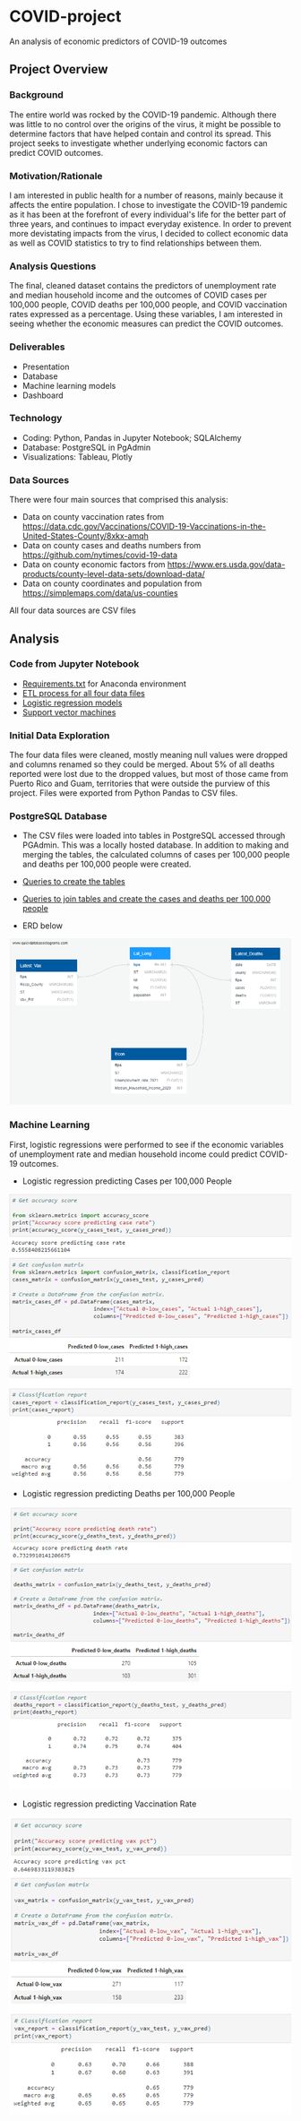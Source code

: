 # COVID-project

An analysis of economic predictors of COVID-19 outcomes

## Project Overview

### Background

The entire world was rocked by the COVID-19 pandemic. Although there was little to no control over the origins of the virus, it might be possible to determine factors that have helped contain and control its spread. This project seeks to investigate whether underlying economic factors can predict COVID outcomes.

### Motivation/Rationale

I am interested in public health for a number of reasons, mainly because it affects the entire population. I chose to investigate the COVID-19 pandemic as it has been at the forefront of every individual's life for the better part of three years, and continues to impact everyday existence. In order to prevent more devistating impacts from the virus, I decided to collect economic data as well as COVID statistics to try to find relationships between them. 

### Analysis Questions

The final, cleaned dataset contains the predictors of unemployment rate and median household income and the outcomes of COVID cases per 100,000 people, COVID deaths per 100,000 people, and COVID vaccination rates expressed as a percentage. Using these variables, I am interested in seeing whether the economic measures can predict the COVID outcomes.


### Deliverables

- Presentation
- Database
- Machine learning models
- Dashboard


### Technology

- Coding: Python, Pandas in Jupyter Notebook; SQLAlchemy
- Database: PostgreSQL in PgAdmin
- Visualizations: Tableau, Plotly


### Data Sources

There were four main sources that comprised this analysis:

- Data on county vaccination rates from https://data.cdc.gov/Vaccinations/COVID-19-Vaccinations-in-the-United-States-County/8xkx-amqh
- Data on county cases and deaths numbers from https://github.com/nytimes/covid-19-data
- Data on county economic factors from https://www.ers.usda.gov/data-products/county-level-data-sets/download-data/
- Data on county coordinates and population from https://simplemaps.com/data/us-counties

All four data sources are CSV files


## Analysis

### Code from Jupyter Notebook

- [Requirements.txt](https://github.com/josephrodini/COVID-project/blob/main/requirements.txt) for Anaconda environment
- [ETL process for all four data files](https://github.com/josephrodini/COVID-project/blob/main/ETL/COVID_data_cleaning.ipynb)
- [Logistic regression models](https://github.com/josephrodini/COVID-project/blob/main/Machine_Learning/Logistic_Regression.ipynb)
- [Support vector machines](https://github.com/josephrodini/COVID-project/blob/main/Machine_Learning/SVM.ipynb)


### Initial Data Exploration

The four data files were cleaned, mostly meaning null values were dropped and columns renamed so they could be merged. About 5% of all deaths reported were lost due to the dropped values, but most of those came from Puerto Rico and Guam, territories that were outside the purview of this project. Files were exported from Python Pandas to CSV files.

### PostgreSQL Database

- The CSV files were loaded into tables in PostgreSQL accessed through PGAdmin. This was a locally hosted database. In addition to making and merging the tables, the calculated columns of cases per 100,000 people and deaths per 100,000 people were created.

- [Queries to create the tables](https://github.com/josephrodini/COVID-project/blob/main/SQL/creating_tables)

- [Queries to join tables and create the cases and deaths per 100,000 people](https://github.com/josephrodini/COVID-project/blob/main/SQL/merging_tables)

- ERD below

![ERD](https://github.com/josephrodini/COVID-project/blob/90dfbe7b35947e681264e41b09a12d28be1e9679/Images/COVID-projectDBD.png)

### Machine Learning

First, logistic regressions were performed to see if the economic variables of unemployment rate and median household income could predict COVID-19 outcomes. 

- Logistic regression predicting Cases per 100,000 People

![LRCases](https://github.com/josephrodini/COVID-project/blob/90dfbe7b35947e681264e41b09a12d28be1e9679/Images/RegCases.PNG?raw=true)

- Logistic regression predicting Deaths per 100,000 People

![LRDeaths](https://github.com/josephrodini/COVID-project/blob/90dfbe7b35947e681264e41b09a12d28be1e9679/Images/RegDeaths.PNG?raw=true)

- Logistic regression predicting Vaccination Rate

![LRVax](https://github.com/josephrodini/COVID-project/blob/90dfbe7b35947e681264e41b09a12d28be1e9679/Images/RegVax.PNG?raw=true)







